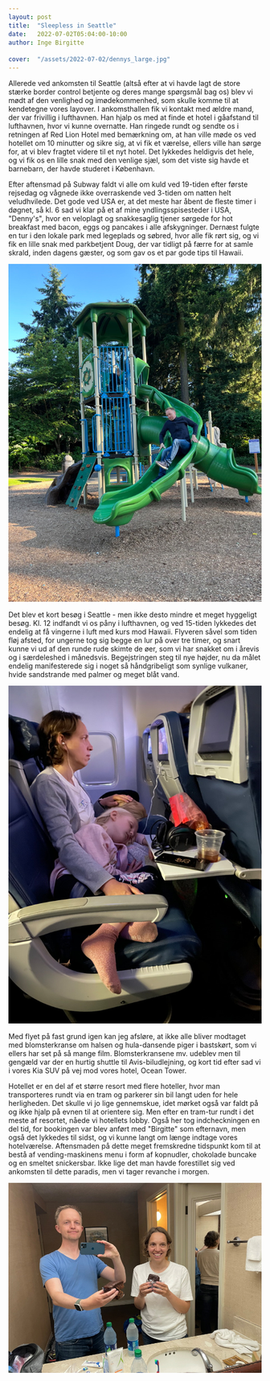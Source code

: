 ```yaml
---
layout: post
title:  "Sleepless in Seattle"
date:   2022-07-02T05:04:00-10:00
author: Inge Birgitte

cover:  "/assets/2022-07-02/dennys_large.jpg"
---
```

Allerede ved ankomsten til Seattle (altså efter at vi havde lagt de store stærke border control betjente og deres mange spørgsmål bag os) blev vi mødt af den venlighed og imødekommenhed, som skulle komme til at kendetegne vores layover. I ankomsthallen fik vi kontakt med ældre mand, der var frivillig i lufthavnen. Han hjalp os med at finde et hotel i gåafstand til lufthavnen, hvor vi kunne overnatte. Han ringede rundt og sendte os i retningen af Red Lion Hotel med bemærkning om, at han ville møde os ved hotellet om 10 minutter og sikre sig, at vi fik et værelse, ellers ville han sørge for, at vi blev fragtet videre til et nyt hotel. Det lykkedes heldigvis det hele, og vi fik os en lille snak med den venlige sjæl, som det viste sig havde et barnebarn, der havde studeret i København.

Efter aftensmad på Subway faldt vi alle om kuld ved 19-tiden efter første rejsedag og vågnede ikke overraskende ved 3-tiden om natten helt veludhvilede. Det gode ved USA er, at det meste har åbent de fleste timer i døgnet, så kl. 6 sad vi klar på et af mine yndlingsspisesteder i USA, "Denny's", hvor en veloplagt og snakkesaglig tjener sørgede for hot breakfast med bacon, eggs og pancakes i alle afskygninger.
Dernæst fulgte en tur i den lokale park med legeplads og søbred, hvor alle fik rørt sig, og vi fik en lille snak med parkbetjent Doug, der var tidligt på færre for at samle skrald, inden dagens gæster, og som gav os et par gode tips til Hawaii.

<a href="/assets/2022-07-02/playground_large.jpg" data-lightbox="legeplads" data-title="Legeplads">
  <img src="/assets/2022-07-02/playground_small.jpg" title="Legeplads i parken">
</a>

Det blev et kort besøg i Seattle - men ikke desto mindre et meget hyggeligt besøg. 
Kl. 12 indfandt vi os påny i lufthavnen, og ved 15-tiden lykkedes det endelig at få vingerne i luft med kurs mod Hawaii. Flyveren såvel som tiden fløj afsted, for ungerne tog sig begge en lur på over tre timer, og snart kunne vi ud af den runde rude skimte de øer, som vi har snakket om i årevis og i særdeleshed i månedsvis. Begejstringen steg til nye højder, nu da målet endelig manifesterede sig i noget så håndgribeligt som synlige vulkaner, hvide sandstrande med palmer og meget blåt vand.

<a href="/assets/2022-07-02/sleeping_kids_large.jpg" data-lightbox="sleeping_kids" data-title="sleeping_kids">
  <img src="/assets/2022-07-02/sleeping_kids_small.jpg" title="God lur!">
</a>

Med flyet på fast grund igen kan jeg afsløre, at ikke alle bliver modtaget med blomsterkranse om halsen og hula-dansende piger i bastskørt, som vi ellers har set på så mange film. Blomsterkransene mv. udeblev men til gengæld var der en hurtig shuttle til Avis-biludlejning, og kort tid efter sad vi i vores Kia SUV på vej mod vores hotel, Ocean Tower. 

Hotellet er en del af et større resort med flere hoteller, hvor man transporteres rundt via en tram og parkerer sin bil langt uden for hele herligheden. Det skulle vi jo lige gennemskue, idet mørket også var faldt på og ikke hjalp på evnen til at orientere sig. Men efter en tram-tur rundt i det meste af resortet, nåede vi hotellets lobby. Også her tog indcheckningen en del tid, for bookingen var blev anført med "Birgitte" som efternavn, men også det lykkedes til sidst, og vi kunne langt om længe indtage vores hotelværelse. Aftensmaden på dette meget fremskredne tidspunkt kom til at bestå af vending-maskinens menu i form af kopnudler, chokolade buncake og en smeltet snickersbar. Ikke lige det man havde forestillet sig ved ankomsten til dette paradis, men vi tager revanche i morgen.    

<a href="/assets/2022-07-02/dinner_large.jpg" data-lightbox="dinner" data-title="dinner">
  <img src="/assets/2022-07-02/dinner_small.jpg" title="Første middag på Hawaii">
</a>
